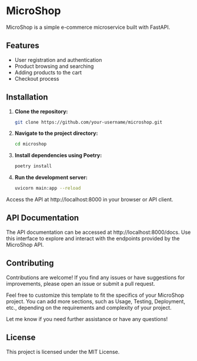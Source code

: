 # MicroShop

MicroShop is a simple e-commerce microservice built with FastAPI.

## Features

- User registration and authentication
- Product browsing and searching
- Adding products to the cart
- Checkout process

## Installation

1. **Clone the repository:**

   ```bash
   git clone https://github.com/your-username/microshop.git

2. **Navigate to the project directory:**

    ```bash
    cd microshop
    
3. **Install dependencies using Poetry:**

    ```bash
    poetry install

4. **Run the development server:**

    ```bash
    uvicorn main:app --reload

Access the API at http://localhost:8000 in your browser or API client.

## API Documentation
The API documentation can be accessed at http://localhost:8000/docs. 
Use this interface to explore and interact with the endpoints provided by the MicroShop API.

## Contributing

Contributions are welcome! If you find any issues or have suggestions for improvements, 
please open an issue or submit a pull request.

Feel free to customize this template to fit the specifics of your MicroShop project. 
You can add more sections, such as Usage, Testing, Deployment, etc., 
depending on the requirements and complexity of your project. 

Let me know if you need further assistance or have any questions!

## License

This project is licensed under the MIT License.